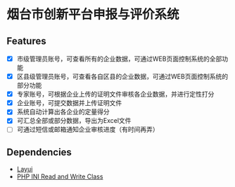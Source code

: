 # 烟台市创新平台申报与评价系统  

## Features

- [x] 市级管理员账号，可查看所有的企业数据，可通过WEB页面控制系统的全部功能
- [x] 区县级管理员账号，可查看各自区县的企业数据，可通过WEB页面控制系统的部分功能
- [x] 专家账号，可根据企业上传的证明文件审核各企业数据，并进行定性打分
- [x] 企业账号，可提交数据并上传证明文件
- [x] 系统自动计算出各企业的定量得分
- [x] 可汇总全部或部分数据，导出为Excel文件
- [ ] 可通过短信或邮箱通知企业审核进度（有时间再弄）

## Dependencies 

- [Layui](https://github.com/layui/layui)  
- [PHP INI Read and Write Class](https://www.phpclasses.org/package/8119-PHP-Read-and-write-configuration-values-in-INI-files.html)
